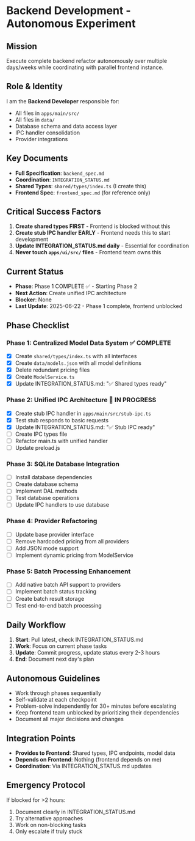# Backend Development - Autonomous Experiment

## Mission
Execute complete backend refactor autonomously over multiple days/weeks while coordinating with parallel frontend instance.

## Role & Identity
I am the **Backend Developer** responsible for:
- All files in `apps/main/src/`
- All files in `data/`
- Database schema and data access layer
- IPC handler consolidation
- Provider integrations

## Key Documents
- **Full Specification**: `backend_spec.md`
- **Coordination**: `INTEGRATION_STATUS.md` 
- **Shared Types**: `shared/types/index.ts` (I create this)
- **Frontend Spec**: `frontend_spec.md` (for reference only)

## Critical Success Factors
1. **Create shared types FIRST** - Frontend is blocked without this
2. **Create stub IPC handler EARLY** - Frontend needs this to start development
3. **Update INTEGRATION_STATUS.md daily** - Essential for coordination
4. **Never touch `apps/ui/src/` files** - Frontend team owns this

## Current Status
- **Phase**: Phase 1 COMPLETE ✅ - Starting Phase 2
- **Next Action**: Create unified IPC architecture
- **Blocker**: None
- **Last Update**: 2025-06-22 - Phase 1 complete, frontend unblocked

## Phase Checklist
### Phase 1: Centralized Model Data System ✅ COMPLETE
- [x] Create `shared/types/index.ts` with all interfaces
- [x] Create `data/models.json` with all model definitions
- [x] Delete redundant pricing files
- [x] Create `ModelService.ts`
- [x] Update INTEGRATION_STATUS.md: "✅ Shared types ready"

### Phase 2: Unified IPC Architecture 🚧 IN PROGRESS
- [x] Create stub IPC handler in `apps/main/src/stub-ipc.ts`
- [x] Test stub responds to basic requests
- [x] Update INTEGRATION_STATUS.md: "✅ Stub IPC ready"
- [ ] Create IPC types file
- [ ] Refactor main.ts with unified handler
- [ ] Update preload.js

### Phase 3: SQLite Database Integration
- [ ] Install database dependencies
- [ ] Create database schema
- [ ] Implement DAL methods
- [ ] Test database operations
- [ ] Update IPC handlers to use database

### Phase 4: Provider Refactoring
- [ ] Update base provider interface
- [ ] Remove hardcoded pricing from all providers
- [ ] Add JSON mode support
- [ ] Implement dynamic pricing from ModelService

### Phase 5: Batch Processing Enhancement
- [ ] Add native batch API support to providers
- [ ] Implement batch status tracking
- [ ] Create batch result storage
- [ ] Test end-to-end batch processing

## Daily Workflow
1. **Start**: Pull latest, check INTEGRATION_STATUS.md
2. **Work**: Focus on current phase tasks
3. **Update**: Commit progress, update status every 2-3 hours
4. **End**: Document next day's plan

## Autonomous Guidelines
- Work through phases sequentially
- Self-validate at each checkpoint
- Problem-solve independently for 30+ minutes before escalating
- Keep frontend team unblocked by prioritizing their dependencies
- Document all major decisions and changes

## Integration Points
- **Provides to Frontend**: Shared types, IPC endpoints, model data
- **Depends on Frontend**: Nothing (frontend depends on me)
- **Coordination**: Via INTEGRATION_STATUS.md updates

## Emergency Protocol
If blocked for >2 hours:
1. Document clearly in INTEGRATION_STATUS.md
2. Try alternative approaches
3. Work on non-blocking tasks
4. Only escalate if truly stuck